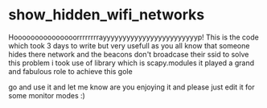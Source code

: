 # show_hidden_wifi_networks
Hooooooooooooooorrrrrrrrayyyyyyyyyyyyyyyyyyyyyyyyp!
This is the code which took 3 days to write but very usefull as you all know that someone hides there network and the beacons
don't broadcase their ssid to solve this problem i took use of library which is scapy.modules it played a grand and fabulous role
to achieve this gole 


go and use it and let me know are you enjoying it and please just edit it for some monitor modes :)

